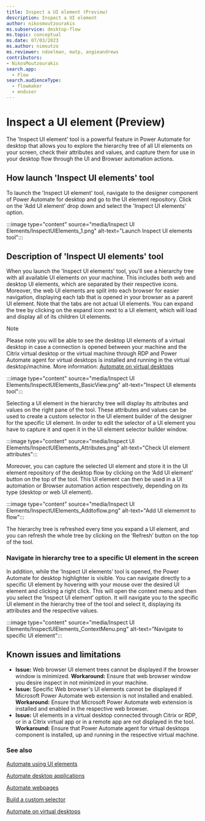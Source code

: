 ```yaml
---
title: Inspect a UI element (Preview)
description: Inspect a UI element
author: nikosmoutzourakis
ms.subservice: desktop-flow
ms.topic: conceptual
ms.date: 07/03/2023
ms.author: nimoutzo
ms.reviewer: ndoelman, matp, angieandrews
contributors:
- NikosMoutzourakis
search.app: 
  - Flow
search.audienceType: 
  - flowmaker
  - enduser
---
```

# Inspect a UI element (Preview)

The 'Inspect UI element' tool is a powerful feature in Power Automate for desktop that allows you to explore the hierarchy tree of all UI elements on your screen, check their attributes and values, and capture them for use in your desktop flow through the UI and Browser automation actions. 

## How launch 'Inspect UI elements' tool

To launch the 'Inspect UI element' tool, navigate to the designer component of Power Automate for desktop and go to the UI element repository. Click on the 'Add UI element' drop down and select the 'Inspect UI elements' option.

:::image type="content" source="media/Inspect UI Elements/InspectUIElements_1.png" alt-text="Launch Inspect UI elements tool":::

## Description of 'Inspect UI elements' tool

When you launch the 'Inspect UI elements' tool, you'll see a hierarchy tree with all available UI elements on your machine. This includes both web and desktop UI elements, which are separated by their respective icons. Moreover, the web UI elements are split into each browser for easier navigation, displaying each tab that is opened in your browser as a parent UI element. Note that the tabs are not actual UI elements. You can expand the tree by clicking on the expand icon next to a UI element, which will load and display all of its children UI elements. 

> [!NOTE]
> Please note you will be able to see the desktop UI elements of a virtual desktop in case a connection is opened between your machine and the Citrix virtual desktop or the virtual machine through RDP and Power Automate agent for virtual desktops is installed and running in the virtual desktop/machine. More information: [Automate on virtual desktops](virtual-desktops.md)

:::image type="content" source="media/Inspect UI Elements/InspectUIElements_BasicView.png" alt-text="Inspect UI elements tool":::

Selecting a UI element in the hierarchy tree will display its attributes and values on the right pane of the tool. These attributes and values can be used to create a custom selector in the UI element builder of the designer for the specific UI element. In order to edit the selector of a UI element you have to capture it and open it in the UI element selector builder window. 

:::image type="content" source="media/Inspect UI Elements/InspectUIElements_Attributes.png" alt-text="Check UI element attributes":::

Moreover, you can capture the selected UI element and store it in the UI element repository of the desktop flow by clicking on the ‘Add UI element’ button on the top of the tool. This UI element can then be used in a UI automation or Browser automation action respectively, depending on its type (desktop or web UI element). 

:::image type="content" source="media/Inspect UI Elements/InspectUIElements_Addtoflow.png" alt-text="Add UI elememnt to flow":::

The hierarchy tree is refreshed every time you expand a UI element, and you can refresh the whole tree by clicking on the ‘Refresh’ button on the top of the tool. 

### Navigate in hierarchy tree to a specific UI element in the screen

In addition, while the ‘Inspect UI elements’ tool is opened, the Power Automate for desktop highlighter is visible. You can navigate directly to a specific UI element by hovering with your mouse over the desired UI element and clicking a right click. This will open the context menu and then you select the ‘Inspect UI element’ option. It will navigate you to the specific UI element in the hierarchy tree of the tool and select it, displaying its attributes and the respective values.

:::image type="content" source="media/Inspect UI Elements/InspectUIElements_ContextMenu.png" alt-text="Navigate to specific UI element":::

## Known issues and limitations
- **Issue:** Web browser UI element trees cannot be displayed if the browser window is minimized.
    **Workaround:** Ensure that web browser window you desire inspect in not minimized in your machine.
- **Issue:** Specific Web browser's UI elements cannot be displayed if Microsoft Power Automate web extension is not installed and enabled.
    **Workaround:** Ensure that Microsoft Power Automate web extension is installed and enabled in the respective web browser.
- **Issue:** UI elements in a virtual desktop connected through Citrix or RDP, or in a Citrix virtual app or in a remote app are not displayed in the tool.
    **Workaround:** Ensure that Power Automate agent for virtual desktops component is installed, up and running in the respective virtual machine.

  
### See also

[Automate using UI elements](ui-elements.md)

[Automate desktop applications](desktop-automation.md)

[Automate webpages](automation-web.md)

[Build a custom selector](build-custom-selectors.md)

[Automate on virtual desktops](virtual-desktops.md)

